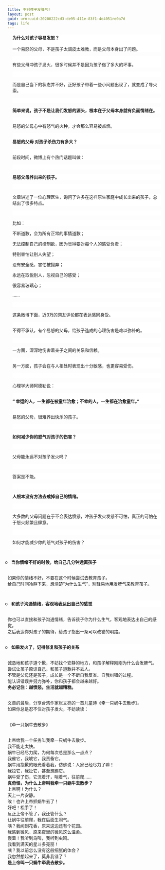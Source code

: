 ```yaml
---
title: 不对孩子发脾气!
layout: post
guid: urn:uuid:20200222cd3-de95-411e-83f1-4e4051re0a7d
tags: life 
---
```

<p>
	<p class="MsoNormal" style="margin-left:12.0pt;background:white;">
		<b>为什么对孩子容易发怒？</b><br />
<br />
<span>一个易怒的父母，不是孩子太调皮太难教，而是父母本身出了问题。</span>
	</p>
	<p class="MsoNormal" style="margin-left:12.0pt;background:white;">
		<br />
<span>有些父母冲孩子发火，很多时候并不是因为孩子做了多大的坏事。</span>
	</p>
	<p class="MsoNormal" style="margin-left:12.0pt;background:white;">
		<br />
	</p>
	<p class="MsoNormal" style="margin-left:12.0pt;background:white;">
		而是自己当下的状态并不好，正好孩子带着一些小问题出现了，就变成了导火索。
	</p>
	<p class="MsoNormal" style="margin-left:12.0pt;background:white;">
		<br />
	</p>
	<p class="MsoNormal" style="margin-left:12.0pt;background:white;">
		<b>简单来说，孩子不是让我们发怒的源头，根本在于父母本身就有负面情绪在。</b>
	</p>
	<p class="MsoNormal" style="margin-left:12.0pt;background:white;">
		<br />
<span>易怒的父母心中有怒气的火种，才会那么容易被点燃。</span>
	</p>
	<p class="MsoNormal" style="margin-left:12.0pt;background:white;">
		<br />
<b>易怒的父母</b><b> </b><b>对孩子杀伤力有多大？</b>
	</p>
	<p class="MsoNormal" style="margin-left:12.0pt;background:white;">
		<br />
<span>前段时间，微博上有个热门话题叫做：</span>
	</p>
	<p class="MsoNormal" style="margin-left:12.0pt;background:white;">
		<br />
	</p>
	<p class="MsoNormal" style="margin-left:12.0pt;background:white;">
		<b>易怒父母养出来的孩子。</b>
	</p>
	<p class="MsoNormal" style="margin-left:12.0pt;background:white;">
		<br />
	</p>
	<p class="MsoNormal" style="margin-left:12.0pt;background:white;">
		文章讲述了一位心理医生，询问了许多在这样原生家庭中成长出来的孩子，总结出了很多特点。
	</p>
	<p class="MsoNormal" style="margin-left:12.0pt;background:white;">
		<br />
	</p>
	<p class="MsoNormal" style="margin-left:12.0pt;background:white;">
		比如：
	</p>
	<p class="MsoNormal" style="margin-left:12.0pt;background:white;">
		不断道歉，会为所有正常的事情道歉；
	</p>
	<p class="MsoNormal" style="margin-left:12.0pt;background:white;">
		无法控制自己的控制欲，因为觉得要对每个人的感受负责；
	</p>
	<p class="MsoNormal" style="margin-left:12.0pt;background:white;">
		特别害怕让别人失望；
	</p>
	<p class="MsoNormal" style="margin-left:12.0pt;background:white;">
		没有安全感，害怕被抛弃；
	</p>
	<p class="MsoNormal" style="margin-left:12.0pt;background:white;">
		永远在取悦别人，忽视自己的感受；
	</p>
	<p class="MsoNormal" style="margin-left:12.0pt;background:white;">
		很容易玻璃心；
	</p>
	<p class="MsoNormal" style="margin-left:12.0pt;background:white;">
		......
	</p>
	<p class="MsoNormal" style="margin-left:12.0pt;background:white;">
		<br />
	</p>
	<p class="MsoNormal" style="margin-left:12.0pt;background:white;">
		这条微博下面，近3<span>万的网友评论都在表达感同身受。</span>
	</p>
	<p class="MsoNormal" style="margin-left:12.0pt;background:white;">
		<br />
<span>不得不承认，有个易怒的父母，给孩子造成的心理伤害是难以弥补的。</span>
	</p>
	<p class="MsoNormal" style="margin-left:12.0pt;background:white;">
		<br />
	</p>
	<p class="MsoNormal" style="margin-left:12.0pt;background:white;">
		一方面，深深地伤害着亲子之间的关系和信赖。
	</p>
	<p class="MsoNormal" style="margin-left:12.0pt;background:white;">
		<br />
<span>另一方面，孩子会在与人相处时表现出十分敏感，也更容易受伤。</span>
	</p>
	<p class="MsoNormal" style="margin-left:12.0pt;background:white;">
		<br />
	</p>
	<p class="MsoNormal" style="margin-left:12.0pt;background:white;">
		心理学大师阿德勒说：
	</p>
	<p class="MsoNormal" style="margin-left:12.0pt;background:white;">
		<br />
<b>“ 幸运的人，一生都在被童年治愈；不幸的人，一生都在治愈童年。”</b>
	</p>
	<p class="MsoNormal" style="margin-left:12.0pt;background:white;">
		<br />
<span>易怒的父母，很难养出快乐的孩子。</span>
	</p>
	<p class="MsoNormal" style="margin-left:12.0pt;background:white;">
		<br />
	</p>
	<p class="MsoNormal" style="margin-left:12.0pt;background:white;">
		<b>如何减少你的怒气对孩子的伤害？</b>
	</p>
	<p class="MsoNormal" style="margin-left:12.0pt;background:white;">
		<br />
	</p>
	<p class="MsoNormal" style="margin-left:12.0pt;background:white;">
		父母能永远不对孩子发火吗？
	</p>
	<p class="MsoNormal" style="margin-left:12.0pt;background:white;">
		<br />
	</p>
	<p class="MsoNormal" style="margin-left:12.0pt;background:white;">
		答案是不能。
	</p>
	<p class="MsoNormal" style="margin-left:12.0pt;background:white;">
		<br />
	</p>
	<p class="MsoNormal" style="margin-left:12.0pt;background:white;">
		<b>人根本没有方法去戒掉自己的情绪。</b>
	</p>
	<p class="MsoNormal" style="margin-left:12.0pt;background:white;">
		<br />
	</p>
	<p class="MsoNormal" style="margin-left:12.0pt;background:white;">
		大多数的父母问题在于不会表达愤怒，冲孩子发火发怒不可怕，真正的可怕在于怒火频繁且肆意。
	</p>
	<p class="MsoNormal" style="margin-left:12.0pt;background:white;">
		<br />
	</p>
	<p class="MsoNormal" style="margin-left:12.0pt;background:white;">
		如何才能减少你的怒气对孩子的伤害？
	</p>
	<p class="MsoNormal" style="margin-left:12.0pt;background:white;">
		<br />
	</p>
	<p class="MsoNormal" style="margin-left:12.0pt;text-indent:-.25in;background:white;">
		o&nbsp;&nbsp; <b>当你情绪不好的时候，给自己几分钟远离孩子</b><b></b>
	</p>
	<p class="MsoNormal" align="left" style="text-align:left;">
		<br />
如果你的情绪不好，不要在这个时候尝试去教育孩子。<br />
给自己时间冷静下来，想清楚“为什么生气”，别轻易地用发脾气来教育孩子。
	</p>
	<p class="MsoNormal" align="left" style="text-align:left;">
		<br />
	</p>
	<p class="MsoNormal" style="margin-left:12.0pt;text-indent:-.25in;background:white;">
		o&nbsp;&nbsp; <b>和孩子沟通情绪，客观地表达出自己的感觉</b><b></b>
	</p>
	<p class="MsoNormal" align="left" style="text-align:left;">
		<br />
你也可以直接和孩子沟通情绪，告诉孩子你为什么生气，客观地表达出自己的感觉。<br />
之后表达你对孩子的期待，给孩子指出一条可以改错的明路。<br />
<b><br />
</b>
	</p>
	<p class="MsoNormal" style="margin-left:12.0pt;text-indent:-.25in;background:white;">
		o&nbsp;&nbsp; <b>如果发火了，记得修复和孩子的关系</b><b></b>
	</p>
	<p class="MsoNormal" align="left" style="text-align:left;">
		<br />
诚恳地和孩子道个歉，不妨找个安静的地方，和孩子解释刚刚为什么会发脾气。<br />
尝试让孩子原谅自己，和孩子道歉并不丢人。<br />
不管是父母还是孩子，成长是一个不断自我反省、自我纠错的过程。<br />
能认识错误并努力弥补，你和孩子都会越来越好。<br />
<b>务必记住：越愤怒，生活就越糟糕。</b><b></b>
	</p>
	<p class="MsoNormal" align="left" style="text-align:left;">
		<br />
文章的最后，分享台湾作家张文亮的一首儿童诗《牵一只蜗牛去散步》。<br />
如果你总是忍不住对孩子发火，不妨读读：
	</p>
	<p class="MsoNormal" align="left" style="text-align:left;">
		<br />
《牵一只蜗牛去散步》
	</p>
	<p class="MsoNormal" align="left" style="text-align:left;">
		<br />
上帝给我一个任务叫我牵一只蜗牛去散步。<br />
我不能走太快。<br />
蜗牛已经尽力爬，为何每次总是那么一点点？<br />
我催它，我唬它，我责备它。<br />
蜗牛用抱歉的眼光看着我，仿佛说：人家已经尽力了嘛！<br />
我拉它，我扯它，甚至想踢它。<br />
蜗牛受了伤，它流着汗，喘着气，往前爬……<br />
<b>真奇怪，为什么上帝叫我牵一只蜗牛去散步？</b><br />
上帝啊！为什么？<br />
天上一片安静。<br />
唉！也许上帝抓蜗牛去了！<br />
好吧！松手了！<br />
反正上帝不管了，我还管什么？<br />
让蜗牛往前爬，我在后面生闷气。<br />
咦？我闻到花香，原来这边还有个花园。<br />
我感到微风，原来夜里的微风这么温柔。<br />
慢着！我听到鸟叫，我听到虫鸣。<br />
我看到满天的星斗多亮丽！<br />
咦？我以前怎么没有这般细腻的体会？<br />
我忽然想起来了，莫非我错了？<br />
<b>是上帝叫一只蜗牛牵我去散步。</b>
	</p>
</p>
